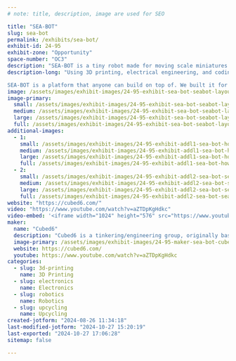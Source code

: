 ```yaml
---
# note: title, description, image are used for SEO

title: "SEA-BOT"
slug: sea-bot
permalink: /exhibits/sea-bot/
exhibit-id: 24-95
exhibit-zone: "Opportunity"
space-number: "OC3"
description: "SEA-BOT is a tiny robot made for moving scale miniatures across a repurposed LCD screen."
description-long: "Using 3D printing, electrical engineering, and coding, we have built the SEA-BOT platform: a diminutive robot for moving scale models around a layout. Combined with some video trickery, we are able to create realistic nautical scenes and dioramas that have never been seen before.

SEA-BOT is a platform that anyone can build on top of. We built it for model boats, but we want to hear what other makers would do with such a tiny robot."
image: /assets/images/exhibit-images/24-95-exhibit-sea-bot-seabot-layout-large.jpg
image-primary: 
  small: /assets/images/exhibit-images/24-95-exhibit-sea-bot-seabot-layout-small.jpg
  medium: /assets/images/exhibit-images/24-95-exhibit-sea-bot-seabot-layout-medium.jpg
  large: /assets/images/exhibit-images/24-95-exhibit-sea-bot-seabot-layout-large.jpg
  full: /assets/images/exhibit-images/24-95-exhibit-sea-bot-seabot-layout-full.jpg
additional-images: 
  - 1:
    small: /assets/images/exhibit-images/24-95-exhibit-addl1-sea-bot-how-seabot-works-small.jpg
    medium: /assets/images/exhibit-images/24-95-exhibit-addl1-sea-bot-how-seabot-works-medium.jpg
    large: /assets/images/exhibit-images/24-95-exhibit-addl1-sea-bot-how-seabot-works-large.jpg
    full: /assets/images/exhibit-images/24-95-exhibit-addl1-sea-bot-how-seabot-works-full.jpg
  - 2:
    small: /assets/images/exhibit-images/24-95-exhibit-addl2-sea-bot-seabot-schematic-small.jpg
    medium: /assets/images/exhibit-images/24-95-exhibit-addl2-sea-bot-seabot-schematic-medium.jpg
    large: /assets/images/exhibit-images/24-95-exhibit-addl2-sea-bot-seabot-schematic-large.jpg
    full: /assets/images/exhibit-images/24-95-exhibit-addl2-sea-bot-seabot-schematic-full.jpg
website: "https://cubed6.com/"
video: "https://www.youtube.com/watch?v=aZTDpKgHdkc"
video-embed: '<iframe width="1024" height="576" src="https://www.youtube.com/embed/aZTDpKgHdkc?feature=oembed" frameborder="0" allow="accelerometer; autoplay; clipboard-write; encrypted-media; gyroscope; picture-in-picture; web-share" referrerpolicy="strict-origin-when-cross-origin" allowfullscreen title="Animated boats for model train water scenes"></iframe>'
maker: 
  name: "Cubed6"
  description: "Cubed6 is a tinkering/engineering group, originally based out of California (shout out to the Conejo Valley Makerspace). Our current focus is model railroading, having been contracted with a museum to install exciting attractions."
  image-primary: /assets/images/exhibit-images/24-95-maker-sea-bot-cubed6-exhibit-medium.jpg
  website: https://cubed6.com/
  youtube: https://www.youtube.com/watch?v=aZTDpKgHdkc
categories: 
  - slug: 3d-printing
    name: 3D Printing
  - slug: electronics
    name: Electronics
  - slug: robotics
    name: Robotics
  - slug: upcycling
    name: Upcycling
created-jotform: "2024-08-26 11:34:18"
last-modified-jotform: "2024-10-27 15:20:19"
last-exported: "2024-10-27 17:06:28"
sitemap: false

---
```

